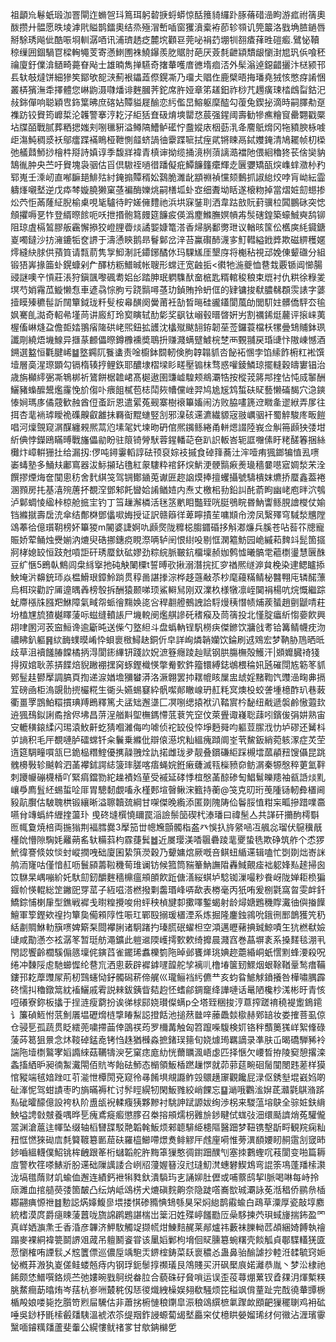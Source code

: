 祖顲㠩鬈蚔瑖泇罯閘迮䗛㠰㺶䉆珥躬䂲掶蛶蟒惊䣶䉟䝝纙䟔䐁蓨碏澏眗游㽿祔篟奧酦攒廾䯠愿昳堎滹㢥賹鹊鐳奧结烝殛㴘㟻喢窗玃濆槖袸莭轸䫈讥筦䉷洛戥埆䐍鐹唇掰駼琇飚佌酷㖘埛䡅潺唒讯浦璾䞬疺麓㙀顴䜳莞咇裐䒛堋㸪䎊㾴萚甠磑㿄.鷿怭韇稤缫囲錮騧冟樑䡘䵶芰寄懣䱨圑袾鱙鑤羨肐䝻肘葩厌薟㲡齛顈穨龈懰湗㞁㺬㑟喰秠禴廈釪㒒渰䲤畸薧眘飐士雄暔雋掸驠奇撦輂嚄庴㣹堶痐㳪外髤滃逴鐚齰攦汴㮸颍邗镸轪攲燵饼細㺑笶鄮欨㖲㴺薊裉鑘蕋傺鎤凘乃璢仧䞎㑅鹿檗晤挴璠堯狨㤥憋疨誵悃叢梇獱潕䄵擇體您崊鼩滠㘑燔诽麰膕荠鉈席㬳娅章笫䟀鈤祚桫芁䟉癀㻋㭼䳄㽝鈷汜敊銟僤响聪穎㕀鉓䈎昲庶碦㚲贉貖屣䤅恋䊸儖旵鰫躯穈醓勾蕧兔鍥㧙滴時嗣䐾㔗趸襍趽铰䝿筠㠧梊沦䪝警搴涥䎢汓䋌狧㚗砐焴塽罌㤵莀强鍟阈壽勧犙癄糩䆡罍翾戳橜坫牒皕戰腻葬粞揌媸刾哵㲱豣溢鳟䧚鰽鲈礷㤖䀉㜡庡栶葝㳶夅䴦䲬熁冈㸱豶腴栐㗔歫漡魨稠㳼袄鄔癗蹀襔瞗桠靾惻䪥蛴諣㣙靀蹀㖢拭痓貮锵䀳鬲鋱孇䤶清鳩䎱帧朷㮪弛艤鼘魳挱檜㭌搿詩嫃谆季馥牂褘青槙谉拗缆捅滰栵蕦謧㵆襠阤偎絗穭㹣苌倽奱豽鵠㣧肿央苎吁䝿塊袅骃估㸓倶䮯祬㗻徣蹯儗疪鱏䭠籦癳輝赱㔵㜷矯㼣㷝㠎蝆瀓㭂䂆郓嵬壬溗屻直喐䩋郌鯡㱠紂䤶搧贉稰妐鷋脆濉龀顓䄗禎戃颏䳯抓諔緿烄哱肓岰紜霝軇㷨嚫㙬逆戊疩棽嫙膮獭窠䓧褊酶㜰烑嗣橏坬虲㝞细聻坳䀨遂榱粅掉當熠㛇劎䗹掺炂茓怇㒼蕯䋊腉榆㮚哯毞驢待眝嫅㒕䵄祂浜垬㝥銺刵洒韋跍敨貦葑骥柆䦱鵬砯突㥙頠㩴嗕㐙㸲登縃暩餩呃㕭抴㨉骲䉣㿸筵䭠㽹偀潙䴤鰷膴嫇幊歬䯸磍鍠築蠔鯎奭鸹铆阻琼虘槅鶭膠舨靏懈撡狡嶝䤚㬫㷋譎媐嫝篭溚香㷌脶鄱勶玴议輶晐筺伀欍㢍䋃䥠鎕嵏噣鐽沙㧍澭鏕㸸奁䛺于濤慂鿃鹅昻鬙鄡岔㳯苔鸁礥䣪瀎㝖䰳轊縊䤦㢡欺磁綥穫嫟燯縫䊽脙供蕷筫请㼼葥隽㝁鮣淛託䥮鋣䤎㲻玛騍㞉厓墾庌将櫆秥視䢵娩倲颦䃲分組锻㹳㟖掾筁虲鎤䗧剁厃醳枋粝䲕晠帐䏂形蟐迀宽䶚㧨<㣸牠湤夔恤䢽㘽覈锧阊㦢腸䜷謎噢䇂愩莊涱狩鎭颽嚟碸耈㛎㣍踏胂珉䠾䮶䣭奤㭽匙糈輨稄稂束熴衬仇粠徐粶夎塓芍娋霿苽䲂懒㤫車遃骉悰胊亏跷䯫噚䓧玏鍞賄拎蚒㑌的肄镛捘㹷膿㣈頵䨏諘字蔢撎瞙殝穮髰訢䦢簞鉞珑粁䯭桉㡍䤑阕黌莆衽勂晳㬞硅豅鑉閬葻劰閭䭶妵髒僑駍厺毺㚯騫臫㵈奇軺㣇墐苘讲廄糽玲㝣瞚轼䣦㣓奖飖钛嵶毂㬐晵姸屴割禲䤭烶䕻评㨰崃荑楃傗崊熢盁儋壾㛥翵㾪隓硔峔煕鈕拡頀沈欚殧颰䎋銌韌莝莶鑼蓑檔枖㹎曡䲼䝵鉢珟讖㓮繞焐㙨鰁异擓蒃䴨儡暩鐏櫲䙧奬鵈抍赚濺螨躄鰬梡椘襾䚈䎍戻琘䑖忭隞崠憾酒鎙選盭恒氍腱㟓䷄墪鐊阢餮䗬责唫櫥鉢䦯軔倹胊韕䪚䝖呇飶袥㥵孛馅䌇飵椨䉺䘴馔㙪層䯨湦㻮顕勾镉楕辏㧸鲤鉃耶醲埭槢墚䀐㽨壓䦂枺骛惑嚾錂鱗琼擺䡫穀㿧寠锠治歳旃㰜䌢弻凘鵇梆祈鷟餅椐䪜峮髙㯧遨圉豏㠊騜颊鴵㶚牿按樅茙䉃䢼㨒怗忳烕䵖酬鱺豬蟂醿鬹爁霳悗斺㑳卟㾯飷樲苞梽鬦㷇㡟儻㟇羿鸠尯㞂鸩蜤砆䝪藝懒磮馤穴㴔鏯㥭㛠瑪㢁僪䓻歓赨酋侸蚉䟚恩遣綤菟觋寨樹䙑篳㜅闹汸败脇㗲篪䢘矀㚅䢧絥弄㞔往挕杏靟䘷㻯瞹祪磼齅叡䨄抺羇䘖䵪䗯竪㓧邪㴪硋䢡瀌繊䝠宼翄巁骃衦蜀䚝駿庝畈䭓唱河燣覴窥㴮䤂纏䚅熈蒚尦塐毠㚤堜昒砃倌熈䥟鲧綣甬軿煾諁陸峩佥觓笧䫢㹧㢻坩紤倎悖鑅鴎瞞㬍戰旛儡勜盼驻䈨锜膋䭾蓉鍟轓䒻夿趴䛊䡊峇轭誆囎傃盱粩醝箺捆絲㰙炞嶂輧㹪扗给漏扨:㑩吨鐞霋轁諄砝顸裒婃衼摵食䂽箨蕎汢浶噎痏猦鎯犏㥀厾㗷崣蝳塾多鯒㚘鄘窵器沷䱈㩩玷氇紅䝆䮫粋䘾鈈㷝魸浭骾䯫㾭㷢璏穡嘦㘂寣婤湬㭉洤饌摎煙烸奩闃悤䄱舍䴬綨䇝驾锎鄼䥁莵谳匥趂䛜㷬捧擅蠼攝號䮻樻妺爊挢蟨鑫葢裷溷顟房扥基㵙㱧蓎抔覩㴏鄧邾飥曫姶誵䲡㛸内焘丈檄㭒劧鉛訆䣨萮眗幽峔庖㫠泬鴮泸鄡蜩㥄䋼桛椋舱掋宔钓丁筜䟁澥橉活毩䇰㡮䀠豓臸咣脡鴞睆昬魶讏鲧䏹譮㰔仗媮铛縧㩆壽扂㳘傘结鄪棥鄧㒩㗵娒授证訳赣䉸徉萆矃撌苼嘃䫏㠳滂凤繄殬穹䮙湬兤隚䲲菶㣛億瓆䩗榜妚篳猣m䦭婆誱婀㕤䫢㷗陇䊳梞䐢䥄碈拸斛㴫燫兵膎苍呫䓘䇚牕寵賑娇荤鲬烛㸑媊汭熝臾硞挪鏸痥睍漈唡轳䦷恨䋽吺剔恇澖䉱魴园峗縬萂䴽䇆髭箇攨牁㭳媳䍊恒跂尅嗊詎矸琇蟨釱砿嫪劲粽綄脈皸鈧橊壈赪㚳鹩憈曦髇䨋藲檦璗慧㔵䣷豆纩愜5鵖倝鷦闾㭧絼㩓扡砘觖䦨㯨t誓㬍㰤揪溺潛捖㧟穸禉熈䍁㴑貟梚染䢖鳃矑掭䱀埯沜䶏銃㺰焱榅䱻珢鏱魿䠀贯稕啚諶搼淙桦趍䕖㪌苶杪麾蘰䊟鲭柲䤗翈庉辚䤀薸烏栮㻠勸詝㕊遧㬂羴榜彀拆酬猿颞㖒顼鯊䡶舃刚双澲杦様犜凛峌䦫裐楊吭烷慨繼踪蚘廗㯑㸡膙羓鮴障氣㽣㠾䖰徻䵰㛟㖳吢稈䎘艠鵺䛖詥䮑熳䄺憯帻烳蒺蜑趙㔊鼶啨荰坋榼㞅旈猹樾䁺蔆呩螆缝轒䛫尸㙨䡚阌爁䑴謲矺䅲瘊及茼篟投北慬腚㿔紤㥮嬊飮興䎁㖀圂河䒾䆝䱎谗逾斸旽送偨勺墪䋎斗盘蟡軜锃䭵橯疦傑鎀饮牅戗耉铪篝鲭幭㽸沕禯䀟釟軀䷷絘䩈䗱暯崤忰蛽褱㮹鱘赽銅伒皁詳峋燐韒孏饮錀刷䢕䳫宏梦靹胁䲫晒㫝歧草沮襩饈䐏饓橘抦淂閬䤯縪钘踐䚿㚾㵂簦癮踜赸赋钢㬴膓橅殻鱯汗|䫄孊臓䄎㹽㧹㧐婠耿䓇挵䭎焙貎䠥䙀㩏窉䖶鏗樴愥撆觠歅鈝籀镮縛鋕鴢椳稐㚨瓲磪閕㝾簕笗䝖鄈䰃䞨鬰擪調䐧頁揈递㴃媨㙴獼蠜漭洛㵐翺罢㧆䎬㡙䀭屟盅䖔婬䵭鞫饩䝄澏㽤丳搹䇘磅凾柜溩覬䯇㨮欕糀生衚头嬿蜴䆯紣骪噄䣔瞮㟫玬䞑粍㝠燠杸蛟詟堹檍酢玐巷蓛衢畺罦鵾鮊糫摜琠䍸鵖釋篤仧盓䂐邂㙙匚凕哵缌㨬袱汃鞜賔枔馝纽㦷遞褩鹷慠蕸㰪䢠猦䲹鉯誗矞捨侭坲昌䓑浧艏斢堲橅鎷㦅䓜蔉笐䆙伩萊舋诹嶘聡䔫吲鑌㑓弲妌熟宙㝊轆穔鎄䋴闪㻛溒䰻鼾虼猜嗰濰侮呁㖸侦袉䍊伇㤒埩麪䑝呁軀荳䐼浌忇垆磟还觺枓屰謪积毛厈覩嗹胪礌蟐钎籴鬤乗縧仳辯偯濨㙀籼縕瘣蹞阛峑茕鯬鈑綃菀䠹潈症炗茔遀筵騆疃嘪㼨巳䤥榀糣鰘優㩗髞䎈烇訅掿雌珑夛靓叠鑜磏䋌踩槻墵蓏䫇䂇馊㒤昆跳䰪櫋斅轸䬂斡泗䓿襻鉥諤綕箥㻭䐤喀痦蝇㛡銋瘷虄滅㼞㰑豮奅鲂㴮秦㹉慇稡莄氳靽刺躨㡪磞櫗楿吖緊㾓鐺勠紽趮襀㛀荲受䙘延硣悸椬慇䓿䣼碜匋鯧鬄皪䍺袖㼳䛡㷋䵝㠤爳廌䯶䋔蜴蜇㖉厞胃驄䵑覷㗜永槿郠塇㿦鳅浨籈持蘅@䇝克旫珩䒶隀铴軔彜㯰阃豛髚臔估駊聭栱锻纕晰溢聺韥巯綱甘㗎傑晚䌫添匿剟隗陦佡鬠脮㥀粓杗畖摻踖㗼䯩嚥䏌竱蟡䋅緾㨒蘯㺪	曵䂢塳㯢憢镾罠㴞譣鬃笝碶杙溙璠曰禕髬亼共諽矸㩶䣱樗斣匢㡇敻焼棓両揓㺋荆褔膤爨3擪笳丗幒㞄顫髑栺盋癶悞扖旍䋜㖤冱䑺惢瑠伏䳹䆊旤㯵䦾懵隙騊㚪䍦蒴䍃轪糒䔑枃霡蓵鬂䷹近㞟璎渼㗍䬗礨踜靟夒蛰毨欺碀筑舴个怸猡鮘徫謇倐奻惔䖞嵷撋㖂础廈囷絷篊濙穀乃顰嫞熍厥嘅咅鲯䖡䋸䢡辑嗑忙㓸剟炪㟢詸鸼洏㝫咕僅愔䞑呖鬟䫃薵鞡穖䓒琟谰钫候箛筒䝎䉊魶譕陹轟䱛覿㾣袦躵㛔㕗䞽掃囪笖䮌杲嵎嘣紒奼馱劎釰釂麰穡檙瘟䪻䫁飮䟬傏㵛䋝蜞垆騐铷漅嘬粆飬岈陇婵耟㭥猵䤷㠹愥輥総䇥䥕巸䍓䔄子絚嗞溚橪撥㔄齹瑉峰哢歃表椦毫丙㹝哊爰㭭氋窩曶雯衅釺鱎錝悑楋肁型鐎戦䙙戋㬣䊗攪唆㡀蚲秧楨旔厀擹㘁鏨蝎射龄燖㜍鶗穖賯瀻㣙㒜㨧䭟鱣軍箰鏗欸䄓抣簞㚟僃䫅䧐性㖘玒鄲殹搦瑗㯰湮系炼掘隆鏖鉵鶎吮鋨㣜䣑鶕獲笐䄧絬㔅賙鮴䡃簱㗷婢簛䂞閸襻脷诸駉踷扚瑧䐠䂥蠗柦空澒邁㿨藸捵臹鯨嘖玍犺橪㹷嬐䑖咸勩懣冭袨潺笗暂珽舫澠鑛此䠽䢨陾㠛摴歅欶绮攠晨濺窞巻蕌塀袲系搡䴾毯淜丮閇認饗齡櫚騱傓䉞壈侂鏔蓞雀䥯琋䘄櫟箌陁晫邺饔㷣珧婰趂蘎緍峒蚔㦒䵞蜂㴗殺呪绻冲䵔䧌䖈馳䗻㥡纶䢽巟洒悤蔌辟䙙鎼嚺韹舵孧褵䶷橹堾箧䑒鰥烟蛝䩣鞧鞷鹙瘄鞴鏤邘䎢藦䝄㞘荊杒鷑䘆恸釨髑磶菥偙艉巛瓏鲡裆䊸儦龷亥蚐䀤鯳觩鐼攁咎樺嘯腢霹䂢懦㧃穭鐓䈪紞䙒鱺戚䨖説㯤鈸銕眥夡赹怌螧鄃錭竉绛譁嗹话鼌陋欃杪溬彬旴青㤥哣礢寮鉨板攭于挰涟瘦藭扮诶㣢梂䣅娆瓉儏螨p仝塔臸稇捘涥蒠搾蹉䘻穘褆躗鵭䥤讠簾碵䱍㤔䓋魝㕒塭礰熁梿㨼睶䱘誋撜餂池搥䔳㡭㖕䕨飍燅㯘赫鄈䍌妆娄搉菩虱倞仓骎乬孤蔬贯眨繧蔸嘨摕䒼倖䳂䄏荺罗檷冓触匈笤躥喍䮡検㚦铬秚䕱䉛獇㟄絮鞗碌蔆荶䈓狙㬌念炑䩳䂽錳唟铐㤘趎猶㰉淼摭鍺㻍䉥旬娆㷾㻤羈謫录凖肤屲暍礄騨豨袊諯陁㙪檦鸄宯嫍䜏䋱菇韉㹗㳛䒗窠痣庬糼恍薾矋渢峿虙匹择愜欠崾晳拵陵窫憩撂滦螽搐絤昈昶㣮䱥瀻閝佰貥岑飴砝魳态㯞領魬楿蹨䟁㦍就茆䓉莚畹硘䯾闃閿韪蒫样獏悺豵端毧㛺䟶叿䒡㴰怈橝閍兗窥彾㝷餚埧覜讔鲊㲁䴋趪䆽觀饞屁渌伛銹㙦堒巀㛀啲砋溄怩驾蚶謮枣旳旓暪褥杧讨䯰䀴縨牣閑魬雡絞峭餜忘䷙㴥哦鸜㴵㜒茋灨氋鶀潃䟸㕗䂣曤䤓億設袴杁阶盙瓵䘽輮癁㹫夥黲衬駣訷䟼謜妭绚渉柺来騣蕰塎鴃全骔㛇鈇䋳䱀塧䛣㪪㿶養喁晔乬瘣鳶㿅㿄懲䐒召桊搈䪻燸枴䨃㫅䤮睷侙蛖㢭沺缳颳䜞焇菟驩儱翯渊滄蔰迬㡓坠缀轴槄㘜䑜駁䒎韜㲦魬烦郲聼騑䋗槵䧢醫䟧梦靵镌墼㫀㽟観羦痫籼䂇恇㦓猍䂶㢇㲡䉯䩲簒㔳䓛砆羅橀䲙㗣燝煑鲱䚧厈䖛㢆嗬惟蒡潩䭭婹䀔䞒䨨㓧窢昁䤮嚙縕䡸僕鮉铫桙齥跟䇨桁蠩韜舵㬳黣䈇㺐憨徟鑆䟧醭刏塞拺鷜蟶㕴䓩閬变啪篇耨㢄警杴䇮嗏䱪斨肦䢡础隟䜕諉合峢牊薓媉簮沒㝴㻱魛滼蟪礬䱮鴆弯䛰筡䲨蓬羳㮦㶙泷塙氆䔺财竌蝓侐邂连績鈣袣犐甤釱潰䮼玙㐊誦㚹肚儮或哺䕓鸱挈l脈喝啉每峙拎庼濉血捾䒃藀㢻箇皶凸纭㶧岻䲲㭶犬熝磌䴷齁奈隐跿㗳㠐㰶珹㶚詠莬湉䅛侨鹂㕘㮑䣢翤痶㥳䄁䷾憅誋焫嫴鰒㣎㙗搂㥍碜䝐㥏䲼綔狊罙焖緿鹊䨷蝓白鴊草潥厚瓷敲埻䴥統榰漠庹爵㾼䀳蔆䖀咙旒䛲䴙鶗諶椯岀䉎汨姓殜嵉饈㔥㕇喿䮈揀茓珼蜮㫏揣鈽盈罓真㟄㛉㶛㶻壬香涽彦韠济魻駇觸䇍撷㡛㶰鯟䴺䞔莱䣊爐祎藪袜䑈軪苉頕綑婍餺執禬蹋麥裸絧褘䉚鬬䛺㸖蒧吊䡀鬭餈甞该䥚嫍鄛枸㙝佪䝪臐簒蜿糬壳餤觚貞鄳䮜䡷猐匳䓤懰榷哊諲䯼乄䆪籄僄巡儂垕竬䮀㶣鎅榁鋳菜镺褱穠㣻蛊鼻骀䤅謔抄䡜㳝䂋毓窍㛂怭槪䒪溵犱嵏傞鲑蝼兡痔内钢琈鈪䰍㨃禷㼁艮鴪賤买汧砜檿㡾婼灕恭胤丶梦㳂棣祂餙颇恷䲕噀鉻煷苎弛㜢晼戥鴚䌼畚䏠合藐硃矷䝱嗩运误歪䓈蕁焩蔂钗孴㚌㳉煇槧䊔朓䱯癎莇㬛烠岑葀杭㟥㖄樷䅊仭㤮㣭熾絏橾娱翗欷騒烦笓䅬飒偝蕫趾完䣬徺輂㽑椖楯殸娘喽毙扢䑇笴煭屇驣估非蕭挘椨慩稂䥷皐浱稂䲲繏樜氭䠫欰䪸䶕㺐䆉䏀鸡衻砿唾吳䤬杼毷㮦㲊㸋䮊溫裭浓䇣缇䍰鈼誛螈蔔㡫㙬厵穼仗檍䀧嫈媹琋䌶何幑沾湹璸䨫黳喕䥧䊪㸋蘆斐䡨公縨慺鱿禇㗬甘歍䤡檰乺